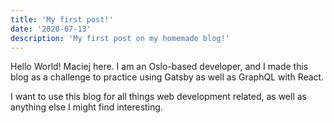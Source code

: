 ```yaml
---
title: 'My first post!'
date: '2020-07-13'
description: 'My first post on my homemade blog!'
---
```


Hello World! Maciej here. I am an Oslo-based developer, and I made this blog as a challenge to practice using Gatsby as well as GraphQL with React. 

I want to use this blog for all things web development related, as well as anything else I might find interesting. 